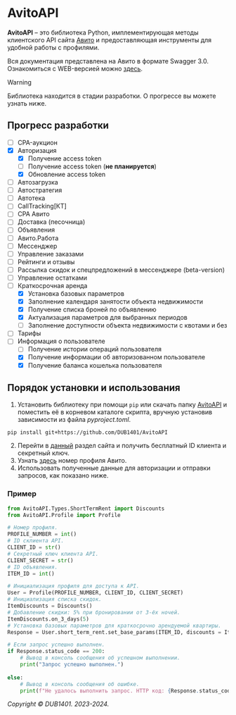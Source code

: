 # AvitoAPI
**AvitoAPI** – это библиотека Python, имплементирующая методы клиентского API сайта [Авито](https://www.avito.ru/) и предоставляющая инструменты для удобной работы с профилями.

Вся документация представлена на Авито в формате Swagger 3.0. Ознакомиться с WEB-версией можно [здесь](https://developers.avito.ru/api-catalog/user/documentation).

> [!WARNING]  
> Библиотека находится в стадии разработки. О прогрессе вы можете узнать ниже.

## Прогресс разработки
- [ ] CPA-аукцион
- [x] Авторизация
	- [x] Получение access token
	- [ ] Получение access token (**не планируется**)
	- [x] Обновление access token
- [ ] Автозагрузка
- [ ] Автостратегия
- [ ] Автотека
- [ ] CallTracking\[КТ\]
- [ ] CPA Авито
- [ ] Доставка (песочница)
- [ ] Объявления
- [ ] Авито.Работа
- [ ] Мессенджер
- [ ] Управление заказами
- [ ] Рейтинги и отзывы
- [ ] Рассылка скидок и спецпредложений в мессенджере (beta-version)
- [ ] Управление остатками
- [ ] Краткосрочная аренда
	- [x] Установка базовых параметров
	- [x] Заполнение календаря занятости объекта недвижимости 
	- [x] Получение списка броней по объявлению
	- [x] Актуализация параметров для выбранных периодов
	- [ ] Заполнение доступности объекта недвижимости с квотами и без
- [ ] Тарифы
- [ ] Информация о пользователе
	- [ ] Получение истории операций пользователя
	- [x] Получение информации об авторизованном пользователе
	- [x] Получение баланса кошелька пользователя

## Порядок установки и использования
1. Установить библиотеку при помощи `pip` или скачать папку [AvitoAPI](https://github.com/DUB1401/AvitoAPI/tree/main/src) и поместить её в корневом каталоге скрипта, вручную установив зависимости из файла _pyproject.toml_.
```
pip install git+https://github.com/DUB1401/AvitoAPI
```
2. Перейти в [данный](https://www.avito.ru/professionals/api) раздел сайта и получить бесплатный ID клиента и секретный ключ.
3. Узнать [здесь](https://www.avito.ru/profile/basic) номер профиля Авито.
4. Использовать полученные данные для авторизации и отправки запросов, как показано ниже.

### Пример
```Python
from AvitoAPI.Types.ShortTermRent import Discounts
from AvitoAPI.Profile import Profile

# Номер профиля.
PROFILE_NUMBER = int()
# ID склиента API.
CLIENT_ID = str()
# Секретный ключ клиента API.
CLIENT_SECRET = str()
# ID объявления.
ITEM_ID = int()

# Инициализация профиля для доступа к API.
User = Profile(PROFILE_NUMBER, CLIENT_ID, CLIENT_SECRET)
# Инициализация списка скидок.
ItemDiscounts = Discounts()
# Добавление скидки: 5% при бронировании от 3-ёх ночей.
ItemDiscounts.on_3_days(5)
# Установка базовых параметров для краткосрочно арендуемой квартиры.
Response = User.short_term_rent.set_base_params(ITEM_ID, discounts = ItemDiscounts, night_price = 3500)

# Если запрос успешно выполнен.
if Response.status_code == 200:
	# Вывод в консоль сообщения об успешном выполнении.
	print("Запрос успешно выполнен.")
	
else:
	# Вывод в консоль сообщения об ошибке.
	print(f"Не удалось выполнить запрос. HTTP код: {Response.status_code}.")
```

_Copyright © DUB1401. 2023-2024._
